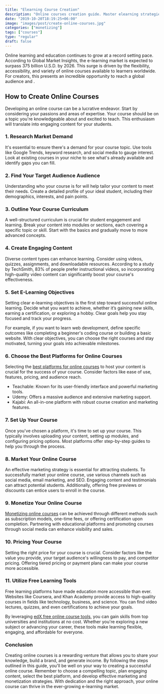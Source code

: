 ```yaml
---
title: "Elearning Course Creation"
description: "Online courses creation guide. Master elearning strategies, engage learners, and launch your course successfully."
date: "2019-10-20T18:19:25+06:00"
image: "images/post/create-online-courses.jpg"
categories: ["monetizing"]
tags: ["courses"]
type: "regular"
draft: false
---
```


Online learning and education continues to grow at a record setting pace. According to Global Market Insights, the e-learning market is expected to surpass 375 billion U.S.D. by 2026. This surge is driven by the flexibility, accessibility, and variety of online courses available to learners worldwide. For creators, this presents an incredible opportunity to reach a global audience and .

## How to Create Online Courses

Developing an online course can be a lucrative endeavor. Start by considering your passions and areas of expertise. Your course should be on a topic you're knowledgeable about and excited to teach. This enthusiasm will translate into engaging content for your students.

### 1. Research Market Demand

It's essential to ensure there's a demand for your course topic. Use tools like Google Trends, keyword research, and social media to gauge interest. Look at existing courses in your niche to see what's already available and identify gaps you can fill.

### 2. Find Your Target Audience Audience

Understanding who your course is for will help tailor your content to meet their needs. Create a detailed profile of your ideal student, including their demographics, interests, and pain points.

### 3. Outline Your Course Curriculum

A well-structured curriculum is crucial for student engagement and learning. Break your content into modules or sections, each covering a specific topic or skill. Start with the basics and gradually move to more advanced concepts.

### 4. Create Engaging Content

Diverse content types can enhance learning. Consider using videos, quizzes, assignments, and downloadable resources. According to a study by TechSmith, 83% of people prefer instructional videos, so incorporating high-quality video content can significantly boost your course's effectiveness.

### 5. Set E-Learning Objectives

Setting clear e-learning objectives is the first step toward successful online learning. Decide what you want to achieve, whether it’s gaining new skills, earning a certification, or exploring a hobby. Clear goals help you stay focused and track your progress.

For example, if you want to learn web development, define specific outcomes like completing a beginner's coding course or building a basic website. With clear objectives, you can choose the right courses and stay motivated, turning your goals into achievable milestones.

### 6. Choose the Best Platforms for Online Courses

Selecting the [best platforms for online courses](/blog/best-online-course-platforms/) to host your content is crucial for the success of your course. Consider factors like ease of use, features, pricing, and audience reach.

- Teachable: Known for its user-friendly interface and powerful marketing tools.
- Udemy: Offers a massive audience and extensive marketing support.
- Kajabi: An all-in-one platform with robust course creation and marketing features.

### 7. Set Up Your Course

Once you've chosen a platform, it's time to set up your course. This typically involves uploading your content, setting up modules, and configuring pricing options. Most platforms offer step-by-step guides to help you through the process.

### 8. Market Your Online Course

An effective marketing strategy is essential for attracting students. To successfully market your online course, use various channels such as social media, email marketing, and SEO. Engaging content and testimonials can attract potential students. Additionally, offering free previews or discounts can entice users to enroll in the course.

### 9. Monetize Your Online Course

[Monetizing online courses](/blog/make-money-teaching-online-courses/) can be achieved through different methods such as subscription models, one-time fees, or offering certification upon completion. Partnering with educational platforms and promoting courses through social media can enhance visibility and sales.

### 10. Pricing Your Course

Setting the right price for your course is crucial. Consider factors like the value you provide, your target audience's willingness to pay, and competitor pricing. Offering tiered pricing or payment plans can make your course more accessible.

### 11. Utilize Free Learning Tools

Free learning platforms have made education more accessible than ever. Websites like Coursera, and Khan Academy provide access to high-quality courses in fields like technology, business, and science. You can find video lectures, quizzes, and even certifications to achieve your goals.

By leveraging [edX free online course tools](/blog/edx-free-online-course/), you can gain skills from top universities and institutions at no cost. Whether you're exploring a new subject or advancing your career, these tools make learning flexible, engaging, and affordable for everyone.

### Conclusion

Creating online courses is a rewarding venture that allows you to share your knowledge, build a brand, and generate income. By following the steps outlined in this guide, you'll be well on your way to creating a successful online course. Remember to choose a compelling topic, plan engaging content, select the best platform, and develop effective marketing and monetization strategies. With dedication and the right approach, your online course can thrive in the ever-growing e-learning market.
